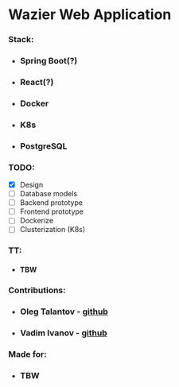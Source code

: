 # Wazier Web Application
### Stack:
- ### Spring Boot(?)
- ### React(?)
- ### Docker
- ### K8s
- ### PostgreSQL

### TODO:
- [x] Design
- [ ] Database models
- [ ] Backend prototype
- [ ] Frontend prototype
- [ ] Dockerize
- [ ] Clusterization (K8s)

### TT:
- #### TBW


### Contributions:
- ### Oleg Talantov - [github](github.com/winterka/)
- ### Vadim Ivanov - [github](https://github.com/Ze1n) 
### Made for:
- ### TBW
